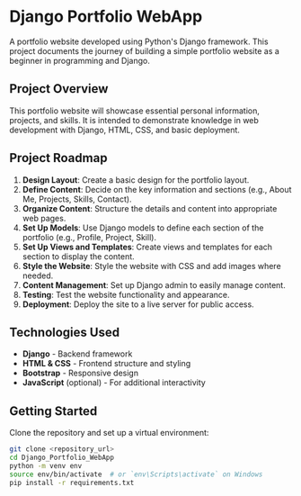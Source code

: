 # Django Portfolio WebApp

A portfolio website developed using Python's Django framework. This project documents the journey of building a simple portfolio website as a beginner in programming and Django.

## Project Overview

This portfolio website will showcase essential personal information, projects, and skills. It is intended to demonstrate knowledge in web development with Django, HTML, CSS, and basic deployment.

## Project Roadmap

1. **Design Layout**: Create a basic design for the portfolio layout.
2. **Define Content**: Decide on the key information and sections (e.g., About Me, Projects, Skills, Contact).
3. **Organize Content**: Structure the details and content into appropriate web pages.
4. **Set Up Models**: Use Django models to define each section of the portfolio (e.g., Profile, Project, Skill).
5. **Set Up Views and Templates**: Create views and templates for each section to display the content.
6. **Style the Website**: Style the website with CSS and add images where needed.
7. **Content Management**: Set up Django admin to easily manage content.
8. **Testing**: Test the website functionality and appearance.
9. **Deployment**: Deploy the site to a live server for public access.

## Technologies Used

- **Django** - Backend framework
- **HTML & CSS** - Frontend structure and styling
- **Bootstrap** - Responsive design
- **JavaScript** (optional) - For additional interactivity

## Getting Started

Clone the repository and set up a virtual environment:

```bash
git clone <repository_url>
cd Django_Portfolio_WebApp
python -m venv env
source env/bin/activate  # or `env\Scripts\activate` on Windows
pip install -r requirements.txt
```
